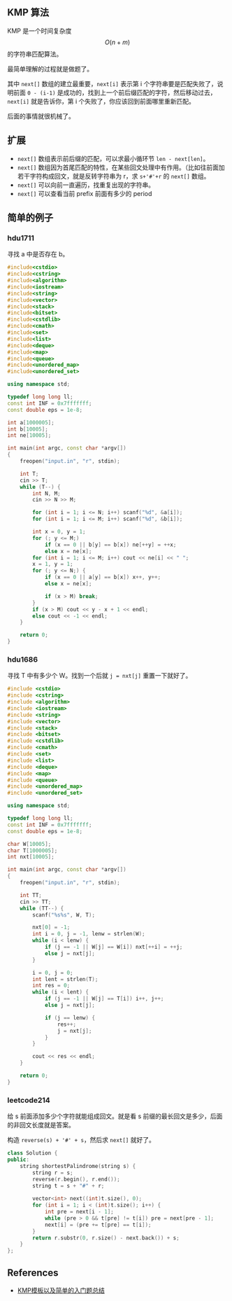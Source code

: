 ## KMP 算法

KMP 是一个时间复杂度 $$O(n+m)$$ 的字符串匹配算法。

最简单理解的过程就是做题了。

其中 `next[]` 数组的建立最重要，`next[i]` 表示第 i 个字符串要是匹配失败了，说明前面 `0 - (i-1)` 是成功的，找到上一个前后缀匹配的字符，然后移动过去，`next[i]` 就是告诉你，第 i 个失败了，你应该回到前面哪里重新匹配。

后面的事情就很机械了。

## 扩展

- `next[]` 数组表示前后缀的匹配，可以求最小循环节 `len - next[len]`。
- `next[]` 数组因为首尾匹配的特性，在某些回文处理中有作用。（比如往前面加若干字符构成回文，就是反转字符串为 r，求 `s+'#'+r` 的 `next[]` 数组。
- `next[]` 可以向前一直遍历，找重复出现的字符串。
- `next[]` 可以查看当前 prefix 前面有多少的 period

## 简单的例子

### hdu1711

寻找 a 中是否存在 b。

```cpp
#include<cstdio>
#include<cstring>
#include<algorithm>
#include<iostream>
#include<string>
#include<vector>
#include<stack>
#include<bitset>
#include<cstdlib>
#include<cmath>
#include<set>
#include<list>
#include<deque>
#include<map>
#include<queue>
#include<unordered_map>
#include<unordered_set>

using namespace std;

typedef long long ll;
const int INF = 0x7fffffff;
const double eps = 1e-8;

int a[1000005];
int b[10005];
int ne[10005];

int main(int argc, const char *argv[])
{
    freopen("input.in", "r", stdin);

    int T;
    cin >> T;
    while (T--) {
        int N, M;
        cin >> N >> M;

        for (int i = 1; i <= N; i++) scanf("%d", &a[i]);
        for (int i = 1; i <= M; i++) scanf("%d", &b[i]);

        int x = 0, y = 1;
        for (; y <= M;)
            if (x == 0 || b[y] == b[x]) ne[++y] = ++x;
            else x = ne[x];
        for (int i = 1; i <= M; i++) cout << ne[i] << " ";
        x = 1, y = 1;
        for (; y <= N;) {
            if (x == 0 || a[y] == b[x]) x++, y++;
            else x = ne[x];

            if (x > M) break;
        }
        if (x > M) cout << y - x + 1 << endl;
        else cout << -1 << endl;
    }

    return 0;
}
```

### hdu1686

寻找 T 中有多少个 W。找到一个后就 `j = nxt[j]` 重置一下就好了。

```cpp
#include <cstdio>
#include <cstring>
#include <algorithm>
#include <iostream>
#include <string>
#include <vector>
#include <stack>
#include <bitset>
#include <cstdlib>
#include <cmath>
#include <set>
#include <list>
#include <deque>
#include <map>
#include <queue>
#include <unordered_map>
#include <unordered_set>

using namespace std;

typedef long long ll;
const int INF = 0x7fffffff;
const double eps = 1e-8;

char W[10005];
char T[1000005];
int nxt[10005];

int main(int argc, const char *argv[])
{
    freopen("input.in", "r", stdin);

    int TT;
    cin >> TT;
    while (TT--) {
        scanf("%s%s", W, T);

        nxt[0] = -1;
        int i = 0, j = -1, lenw = strlen(W);
        while (i < lenw) {
            if (j == -1 || W[j] == W[i]) nxt[++i] = ++j;
            else j = nxt[j];
        }

		i = 0, j = 0;
        int lent = strlen(T);
		int res = 0;
		while (i < lent) {
			if (j == -1 || W[j] == T[i]) i++, j++;
			else j = nxt[j];

			if (j == lenw) {
				res++;
				j = nxt[j];
			}
		}

		cout << res << endl;
    }

    return 0;
}
```

### leetcode214

给 s 前面添加多少个字符就能组成回文。就是看 s 前缀的最长回文是多少，后面的非回文长度就是答案。

构造 `reverse(s) + '#' + s`，然后求 `next[]` 就好了。

```cpp
class Solution {
public:
    string shortestPalindrome(string s) {
        string r = s;
        reverse(r.begin(), r.end());
        string t = s + "#" + r;
        
        vector<int> next((int)t.size(), 0);
        for (int i = 1; i < (int)t.size(); i++) {
            int pre = next[i - 1];
            while (pre > 0 && t[pre] != t[i]) pre = next[pre - 1];
            next[i] = (pre += t[pre] == t[i]);
        }
        return r.substr(0, r.size() - next.back()) + s;
    }
};
```


## References

- [KMP模板以及简单的入门题总结](https://blog.csdn.net/qq_38891827/article/details/80501506)